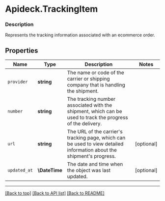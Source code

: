 # Apideck.TrackingItem

### Description

Represents the tracking information associated with an ecommerce order.

## Properties
Name | Type | Description | Notes
------------ | ------------- | ------------- | -------------
`provider` | **string** | The name or code of the carrier or shipping company that is handling the shipment. | 
`number` | **string** | The tracking number associated with the shipment, which can be used to track the progress of the delivery. | 
`url` | **string** | The URL of the carrier's tracking page, which can be used to view detailed information about the shipment's progress. | [optional] 
`updated_at` | **\DateTime** | The date and time when the object was last updated. | [optional] 





---

[[Back to top]](#) [[Back to API list]](../../../../README.md#documentation-for-api-endpoints) [[Back to README]](../../../../README.md)


